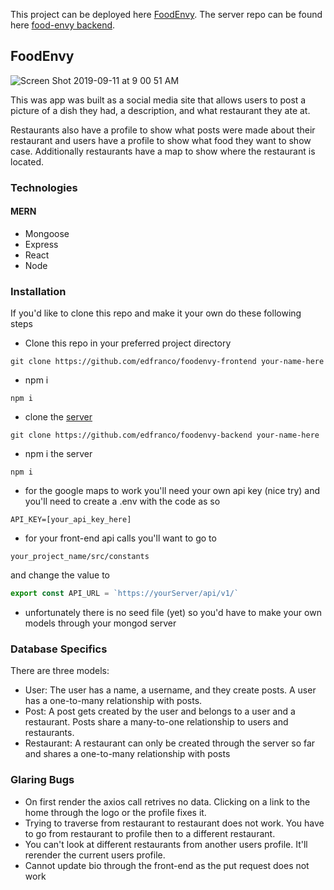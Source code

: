 This project can be deployed here [FoodEnvy](https://edfranco.github.io/foodenvy-frontend/).
The server repo can be found here [food-envy backend](https://github.com/edfranco/foodenvy-backend).

## FoodEnvy
![Screen Shot 2019-09-11 at 9 00 51 AM](https://user-images.githubusercontent.com/11623323/64714043-c9e37c80-d472-11e9-9578-45a5a48c8506.png)

This was app was built as a social media site that allows users to post a picture of a dish they had, a description, and what restaurant they ate at. 

Restaurants also have a profile to show what posts were made about their restaurant and users have a profile to show what food they want to show case. Additionally restaurants have a map to show where the restaurant is located.

### Technologies
#### MERN
- Mongoose
- Express
- React
- Node

### Installation
If you'd like to clone this repo and make it your own do these following steps

- Clone this repo in your preferred project directory
```
git clone https://github.com/edfranco/foodenvy-frontend your-name-here
```
- npm i
```
npm i
```
- clone the [server](https://github.com/edfranco/foodenvy-backend)
```
git clone https://github.com/edfranco/foodenvy-backend your-name-here
```
- npm i the server
```
npm i
```
- for the google maps to work you'll need your own api key (nice try) and you'll need to create a .env with the code as so
```
API_KEY=[your_api_key_here]
```

- for your front-end api calls you'll want to go to
```
your_project_name/src/constants
```
and change the value to 
```javascript
export const API_URL = `https://yourServer/api/v1/`
```
- unfortunately there is no seed file (yet) so you'd have to make your own models through your mongod server

### Database Specifics
There are three models:
- User: The user has a name, a username, and they create posts. A user has a one-to-many relationship with posts.
- Post: A post gets created by the user and belongs to a user and a restaurant. Posts share a many-to-one relationship to users and restaurants.
- Restaurant: A restaurant can only be created through the server so far and shares a one-to-many relationship with posts

### Glaring Bugs
- On first render the axios call retrives no data. Clicking on a link to the home through the logo or the profile fixes it.
- Trying to traverse from restaurant to restaurant does not work. You have to go from restaurant to profile then to a different restaurant.
- You can't look at different restaurants from another users profile. It'll rerender the current users profile.
- Cannot update bio through the front-end as the put request does not work
